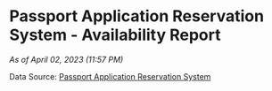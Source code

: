 # Passport Application Reservation System - Availability Report

*As of April 02, 2023 (11:57 PM)*

Data Source: [Passport Application Reservation System](https://eservices.immigration.gov.lk:8443/appointment/pages/reservationApplication.xhtml)